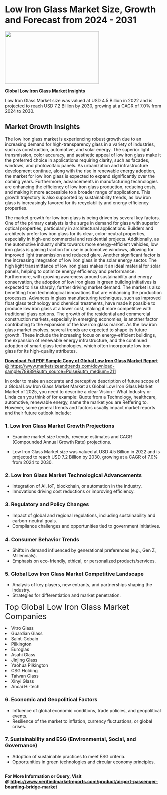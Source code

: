 <H1>Low Iron Glass Market Size, Growth and Forecast from 2024 - 2031</H1><img class="aligncenter size-medium wp-image-584254" src="https://thirdeyenews.in/wp-content/uploads/2024/09/Global-Market-Research-300x168.jpeg" alt="" width="300" height="168" /><p><strong>Global&nbsp;<a href="https://www.marketsizeandtrends.com/download-sample/78989/&amp;utm_source=Pulse&amp;utm_medium=211">Low Iron Glass Market</a> Insights</strong></p><p>Low Iron Glass Market size was valued at USD 4.5 Billion in 2022 and is projected to reach USD 7.2 Billion by 2030, growing at a CAGR of 7.0% from 2024 to 2030.</p><p><h2>Market Growth Insights</h2> <p>The low iron glass market is experiencing robust growth due to an increasing demand for high-transparency glass in a variety of industries, such as construction, automotive, and solar energy. The superior light transmission, color accuracy, and aesthetic appeal of low iron glass make it the preferred choice in applications requiring clarity, such as facades, windows, and photovoltaic panels. As urbanization and infrastructure development continue, along with the rise in renewable energy adoption, the market for low iron glass is expected to expand significantly over the coming years. Furthermore, advancements in manufacturing technologies are enhancing the efficiency of low iron glass production, reducing costs, and making it more accessible to a broader range of applications. This growth trajectory is also supported by sustainability trends, as low iron glass is increasingly favored for its recyclability and energy efficiency properties.</p> <p><a href="#"></a></p> <p>The market growth for low iron glass is being driven by several key factors. One of the primary catalysts is the surge in demand for glass with superior optical properties, particularly in architectural applications. Builders and architects prefer low iron glass for its clear, color-neutral properties, especially in high-end commercial and residential projects. Additionally, as the automotive industry shifts towards more energy-efficient vehicles, low iron glass is gaining traction for use in automotive windows, allowing for improved light transmission and reduced glare. Another significant factor is the increasing integration of low iron glass in the solar energy sector. The high light transmittance of low iron glass makes it an ideal material for solar panels, helping to optimize energy efficiency and performance. Furthermore, with growing awareness around sustainability and energy conservation, the adoption of low iron glass in green building initiatives is expected to rise sharply, further driving market demand. The market is also benefiting from technological innovations that are enhancing the production processes. Advances in glass manufacturing techniques, such as improved float glass technology and chemical treatments, have made it possible to produce low iron glass at a lower cost, making it more competitive with traditional glass options. The growth of the residential and commercial construction markets, especially in emerging economies, is another factor contributing to the expansion of the low iron glass market. As the low iron glass market evolves, several trends are expected to shape its future growth. These include the increasing focus on energy-efficient buildings, the expansion of renewable energy infrastructure, and the continued adoption of smart glass technologies, which often incorporate low iron glass for its high-quality attributes. <p><a href="#"></p><p><span class=""><strong>Download Full PDF Sample Copy of Global Low Iron Glass Market Report</strong> @ <a href="https://www.marketsizeandtrends.com/download-sample/78989/&amp;utm_source=Pulse&amp;utm_medium=211" target="_blank">https://www.marketsizeandtrends.com/download-sample/78989/&amp;utm_source=Pulse&amp;utm_medium=211</a></span></p><p>In order to make an accurate and perceptive description of future scope of a Global&nbsp;Low Iron Glass Market Market as Global&nbsp;Low Iron Glass Market Market of 2025, you need to describe a clear Vision &ndash; What Industry or Linda can you think of for example: Quote from a Technology, healthcare, automotive, renewable energy, name the market you are Reffering to. However, some general trends and factors usually impact market reports and their future outlook include:</p><h3>1.&nbsp;<strong>Low Iron Glass Market Growth Projections</strong></h3><ul><li>Examine market size trends, revenue estimates and CAGR (Compounded Annual Growth Rate) projections.</li><li><p>Low Iron Glass Market size was valued at USD 4.5 Billion in 2022 and is projected to reach USD 7.2 Billion by 2030, growing at a CAGR of 7.0% from 2024 to 2030.</p></li></ul><h3>2.&nbsp;<strong>Low Iron Glass Market Technological Advancements</strong></h3><ul><li>Integration of AI, IoT, blockchain, or automation in the industry.</li><li>Innovations driving cost reductions or improving efficiency.</li></ul><h3>3.&nbsp;<strong>Regulatory and Policy Changes</strong></h3><ul><li>Impact of global and regional regulations, including sustainability and carbon-neutral goals.</li><li>Compliance challenges and opportunities tied to government initiatives.</li></ul><h3>4.&nbsp;<strong>Consumer Behavior Trends</strong></h3><ul><li>Shifts in demand influenced by generational preferences (e.g., Gen Z, Millennials).</li><li>Emphasis on eco-friendly, ethical, or personalized products/services.</li></ul><h3>5.&nbsp;<strong>Global Low Iron Glass Market Competitive Landscape</strong></h3><ul><li>Analysis of key players, new entrants, and partnerships shaping the industry.</li><li>Strategies for differentiation and market penetration.</li></ul><p data-pm-slice="1 1 []"><span style="color: inherit; font-family: inherit; font-size: 25px;">Top Global Low Iron Glass Market Companies</span></p><div class="" data-test-id=""><p><li>Vitro Glass</li><li> Guardian Glass</li><li> Saint-Gobain</li><li> Pilkington</li><li> Euroglas</li><li> Asahi Glass</li><li> Jinjing Glass</li><li> Yaohua Pilkington</li><li> CSG Holding</li><li> Taiwan Glass</li><li> Xinyi Glass</li><li> Ancai Hi-tech</li></p></div><h3>6.&nbsp;<strong>Economic and Geopolitical Factors</strong></h3><ul><li>Influence of global economic conditions, trade policies, and geopolitical events.</li><li>Resilience of the market to inflation, currency fluctuations, or global crises.</li></ul><h3>7.&nbsp;<strong>Sustainability and ESG (Environmental, Social, and Governance)</strong></h3><ul><li>Adoption of sustainable practices to meet ESG criteria.</li><li>Opportunities in green technologies and circular economy principles.</li></ul><h2><strong style="font-size: 14px;">For More Information or Query, Visit @&nbsp;</strong><a style="background-color: #ffffff; font-size: 14px;" href="https://www.marketsizeandtrends.com/report/low-iron-glass-market/" target="_blank">https://www.verifiedmarketreports.com/product/airport-passenger-boarding-bridge-market</a></h2>
